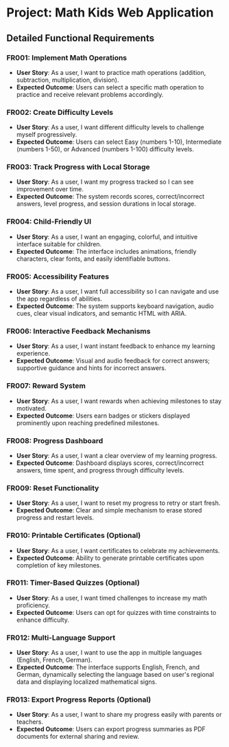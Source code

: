 # Project: Math Kids Web Application

## Detailed Functional Requirements

### FR001: Implement Math Operations
- **User Story**: As a user, I want to practice math operations (addition, subtraction, multiplication, division).
- **Expected Outcome**: Users can select a specific math operation to practice and receive relevant problems accordingly.

### FR002: Create Difficulty Levels
- **User Story**: As a user, I want different difficulty levels to challenge myself progressively.
- **Expected Outcome**: Users can select Easy (numbers 1-10), Intermediate (numbers 1-50), or Advanced (numbers 1-100) difficulty levels.

### FR003: Track Progress with Local Storage
- **User Story**: As a user, I want my progress tracked so I can see improvement over time.
- **Expected Outcome**: The system records scores, correct/incorrect answers, level progress, and session durations in local storage.

### FR004: Child-Friendly UI
- **User Story**: As a user, I want an engaging, colorful, and intuitive interface suitable for children.
- **Expected Outcome**: The interface includes animations, friendly characters, clear fonts, and easily identifiable buttons.

### FR005: Accessibility Features
- **User Story**: As a user, I want full accessibility so I can navigate and use the app regardless of abilities.
- **Expected Outcome**: The system supports keyboard navigation, audio cues, clear visual indicators, and semantic HTML with ARIA.

### FR006: Interactive Feedback Mechanisms
- **User Story**: As a user, I want instant feedback to enhance my learning experience.
- **Expected Outcome**: Visual and audio feedback for correct answers; supportive guidance and hints for incorrect answers.

### FR007: Reward System
- **User Story**: As a user, I want rewards when achieving milestones to stay motivated.
- **Expected Outcome**: Users earn badges or stickers displayed prominently upon reaching predefined milestones.

### FR008: Progress Dashboard
- **User Story**: As a user, I want a clear overview of my learning progress.
- **Expected Outcome**: Dashboard displays scores, correct/incorrect answers, time spent, and progress through difficulty levels.

### FR009: Reset Functionality
- **User Story**: As a user, I want to reset my progress to retry or start fresh.
- **Expected Outcome**: Clear and simple mechanism to erase stored progress and restart levels.

### FR010: Printable Certificates (Optional)
- **User Story**: As a user, I want certificates to celebrate my achievements.
- **Expected Outcome**: Ability to generate printable certificates upon completion of key milestones.

### FR011: Timer-Based Quizzes (Optional)
- **User Story**: As a user, I want timed challenges to increase my math proficiency.
- **Expected Outcome**: Users can opt for quizzes with time constraints to enhance difficulty.

### FR012: Multi-Language Support
- **User Story**: As a user, I want to use the app in multiple languages (English, French, German).
- **Expected Outcome**: The interface supports English, French, and German, dynamically selecting the language based on user's regional data and displaying localized mathematical signs.

### FR013: Export Progress Reports (Optional)
- **User Story**: As a user, I want to share my progress easily with parents or teachers.
- **Expected Outcome**: Users can export progress summaries as PDF documents for external sharing and review.

